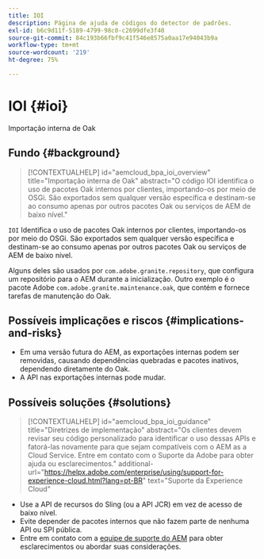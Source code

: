 ```yaml
---
title: IOI
description: Página de ajuda de códigos do detector de padrões.
exl-id: b6c9d11f-5189-4799-98c0-c2699dfe3f40
source-git-commit: 84c193b66fbf9c41f546e8575a0aa17e94043b9a
workflow-type: tm+mt
source-wordcount: '219'
ht-degree: 75%

---
```


# IOI {#ioi}

Importação interna de Oak

## Fundo {#background}

>[!CONTEXTUALHELP]
>id="aemcloud_bpa_ioi_overview"
>title="Importação interna de Oak"
>abstract="O código IOI identifica o uso de pacotes Oak internos por clientes, importando-os por meio de OSGi. São exportados sem qualquer versão específica e destinam-se ao consumo apenas por outros pacotes Oak ou serviços de AEM de baixo nível."

`IOI`  Identifica o uso de pacotes Oak internos por clientes, importando-os por meio do OSGi. São exportados sem qualquer versão específica e destinam-se ao consumo apenas por outros pacotes Oak ou serviços de AEM de baixo nível.

Alguns deles são usados por `com.adobe.granite.repository`, que configura um repositório para o AEM durante a inicialização. Outro exemplo é o pacote Adobe `com.adobe.granite.maintenance.oak`, que contém e fornece tarefas de manutenção do Oak.

## Possíveis implicações e riscos {#implications-and-risks}

* Em uma versão futura do AEM, as exportações internas podem ser removidas, causando dependências quebradas e pacotes inativos, dependendo diretamente do Oak.
* A API nas exportações internas pode mudar.

## Possíveis soluções {#solutions}

>[!CONTEXTUALHELP]
>id="aemcloud_bpa_ioi_guidance"
>title="Diretrizes de implementação"
>abstract="Os clientes devem revisar seu código personalizado para identificar o uso dessas APIs e fatorá-las novamente para que sejam compatíveis com o AEM as a Cloud Service. Entre em contato com o Suporte da Adobe para obter ajuda ou esclarecimentos."
>additional-url="https://helpx.adobe.com/enterprise/using/support-for-experience-cloud.html?lang=pt-BR" text="Suporte da Experience Cloud"

* Use a API de recursos do Sling (ou a API JCR) em vez de acesso de baixo nível.
* Evite depender de pacotes internos que não fazem parte de nenhuma API ou SPI pública.
* Entre em contato com a [equipe de suporte do AEM](https://helpx.adobe.com/br/enterprise/using/support-for-experience-cloud.html) para obter esclarecimentos ou abordar suas considerações.
